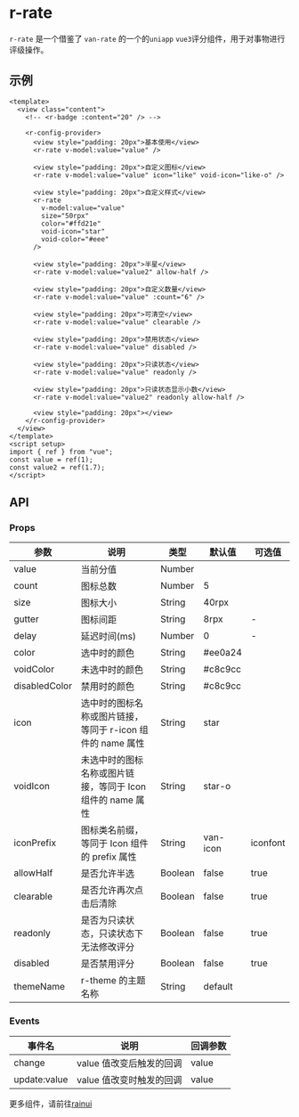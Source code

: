 # r-rate

`r-rate` 是一个借鉴了 `van-rate` 的一个的`uniapp` `vue3`评分组件，用于对事物进行评级操作。

## 示例

```vue
<template>
  <view class="content">
    <!-- <r-badge :content="20" /> -->

    <r-config-provider>
      <view style="padding: 20px">基本使用</view>
      <r-rate v-model:value="value" />

      <view style="padding: 20px">自定义图标</view>
      <r-rate v-model:value="value" icon="like" void-icon="like-o" />

      <view style="padding: 20px">自定义样式</view>
      <r-rate
        v-model:value="value"
        size="50rpx"
        color="#ffd21e"
        void-icon="star"
        void-color="#eee"
      />

      <view style="padding: 20px">半星</view>
      <r-rate v-model:value="value2" allow-half />

      <view style="padding: 20px">自定义数量</view>
      <r-rate v-model:value="value" :count="6" />

      <view style="padding: 20px">可清空</view>
      <r-rate v-model:value="value" clearable />

      <view style="padding: 20px">禁用状态</view>
      <r-rate v-model:value="value" disabled />

      <view style="padding: 20px">只读状态</view>
      <r-rate v-model:value="value" readonly />

      <view style="padding: 20px">只读状态显示小数</view>
      <r-rate v-model:value="value2" readonly allow-half />

      <view style="padding: 20px"></view>
    </r-config-provider>
  </view>
</template>
<script setup>
import { ref } from "vue";
const value = ref(1);
const value2 = ref(1.7);
</script>
```

## API

### Props

| 参数          | 说明                                                       | 类型    | 默认值   | 可选值   |
| ------------- | ---------------------------------------------------------- | ------- | -------- | -------- |
| value         | 当前分值                                                   | Number  |          |          |
| count         | 图标总数                                                   | Number  | 5        |          |
| size          | 图标大小                                                   | String  | 40rpx    |          |
| gutter        | 图标间距                                                   | String  | 8rpx     | -        |
| delay         | 延迟时间(ms)                                               | Number  | 0        | -        |
| color         | 选中时的颜色                                               | String  | \#ee0a24 |          |
| voidColor     | 未选中时的颜色                                             | String  | \#c8c9cc |          |
| disabledColor | 禁用时的颜色                                               | String  | \#c8c9cc |          |
| icon          | 选中时的图标名称或图片链接，等同于 r-icon 组件的 name 属性 | String  | star     |          |
| voidIcon      | 未选中时的图标名称或图片链接，等同于 Icon 组件的 name 属性 | String  | star-o   |          |
| iconPrefix    | 图标类名前缀，等同于 Icon 组件的 prefix 属性               | String  | van-icon | iconfont |
| allowHalf     | 是否允许半选                                               | Boolean | false    | true     |
| clearable     | 是否允许再次点击后清除                                     | Boolean | false    | true     |
| readonly      | 是否为只读状态，只读状态下无法修改评分                     | Boolean | false    | true     |
| disabled      | 是否禁用评分                                               | Boolean | false    | true     |
| themeName     | r-theme 的主题名称                                         | String  | default  |          |

### Events

| 事件名       | 说明                     | 回调参数 |
| ------------ | ------------------------ | -------- |
| change       | value 值改变后触发的回调 | value    |
| update:value | value 值改变时触发的回调 | value    |


更多组件，请前往[rainui](https://ext.dcloud.net.cn/plugin?id=19701)